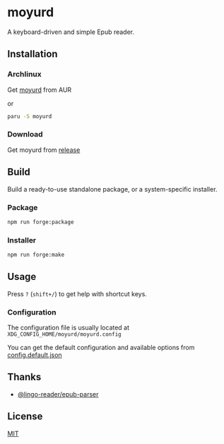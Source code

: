 # moyurd
A keyboard-driven and simple Epub reader.

## Installation

### Archlinux

Get [moyurd](https://aur.archlinux.org/packages/moyurd) from AUR

or

```sh
paru -S moyurd
```

### Download

Get moyurd from [release](https://github.com/liuhq/moyurd/releases)

## Build

Build a ready-to-use standalone package, or a system-specific installer.

### Package

```sh
npm run forge:package
```

### Installer

```sh
npm run forge:make
```

## Usage

Press `?` (`shift+/`) to get help with shortcut keys.

### Configuration

The configuration file is usually located at `XDG_CONFIG_HOME/moyurd/moyurd.config`

You can get the default configuration and available options from [config.default.json](./config/config.default.json)

<!-- ## Support -->



<!-- ## Contributing -->



<!-- ## Changelog -->

<!-- You can check the [Changelog](./CHANGELOG.md) here. -->

## Thanks

- [@lingo-reader/epub-parser](https://github.com/hhk-png/lingo-reader)

## License

[MIT](./LICENSE)
